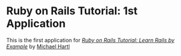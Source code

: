 # Ruby on Rails Tutorial: 1st Application

This is the first application for [*Ruby on Rails Tutorial: Learn Rails by Example*](http://railstutorial.org) by [Michael Hartl](http:/michaelhartl.com)